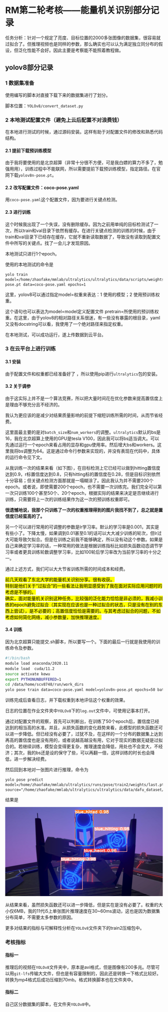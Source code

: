 # RM第二轮考核——能量机关识别部分记录

任务分析：针对一个规定了亮度、目标位置的2000多张图像的数据集，很容易就过拟合了。但推理视频也是同样的参数，那么确实也可以认为满足独立同分布的假设，但泛化性能不会好。因此主要是考察能不能照着教程做。

## yolov8部分记录

### 1 数据集准备

使用编写的脚本对直接下载下来的数据集进行了划分。

脚本位置：`YOLOv8/convert_dataset.py`

### 2 本地测试配置文件（避免上云后配置不对浪费钱）

在本地进行测试的时候，通过源码安装。这样有助于对配置文件的修改和熟悉代码结构。

#### 2.1 提前下载预训练模型

由于我将要使用的是北京超算（非常十分很不方便，可是我白嫖的算力不多了，勉强用用），训练过程中不能联网，所以需要提前下载预训练模型，指定路径。在官网下载`yolov8n-pose.pt`。

#### 2.2 改写配置文件：coco-pose.yaml

用`coco-pose.yaml`这个配置文件，因为要进行关键点检测。

#### 2.3 进行训练

这个时候我出现了一个失误，没有删除缓存。因为之前用单纯的目标检测试了一次，所以train和val目录下依然有缓存。在进行关键点检测的训练的时候，由于train和val目录下已经存在缓存，它就不重新读取数据了，导致没有读取到配置文件中所写的关键点。找了一会儿才发现原因。

本地测试只进行1个epoch。

使用的本地测试的命令是

```shell
yolo train model=/home/zhaofake/mmlab/ultralytics/ultralytics/data/scripts/weights/yolov8n-pose.pt data=coco-pose.yaml epochs=1
```

这里，yolov8可以通过指定model=权重来表达：1 使用的模型；2 使用预训练权重。

这个语句也可以表达为model=model定义配置文件 pretrain=所使用的预训练权重。在这里，由于yolov8的相对路径关系很迷，有一些没有暴露的根目录，yaml又没有docstring可以看，我使用了一个绝对路径来指定权重。

在本地测试，可以成功运行，遂上传数据到云平台。

### 3 在云平台上进行训练

#### 3.1 安装

由于配置文件和权重都已经准备好了 ，所以使用pip进行`ultralytics`包的安装。

#### 3.2 关于调参

由于这实际上并不是一个算法竞赛，所以把大量时间花在优化参数来提高置信度上是理由不够充分且不经济的。

我认为更应该的是减少对结果质量影响的前提下缩短训练所需的时间，从而节省经费。

这里面最主要的是对`batch_size`和`num_workers`的调整。`ultralytics`默认的bs是16，我在北京超算上使用的GPU是tesla V100，因此我可以将bs适当调大。可以先通过运行一个epoch来看占用的显存和gpu使用率。然后增大bs和workers。这里我将bs调整为64。这是通过命令行参数来实现的，并没有表现在代码中，具体的运行命令见下文。

从我训练一次的结果来看（如下图），在目标检测上它已经可以做到hitting置信度达到0.9，r标置信度达到0.8，只有hitting标的置信度在0.28，但是目标识别依然十分容易；但关键点检测方面那就是一塌糊涂了。因此我认为并不需要200个epoch。或者说，即使需要200个epoch，也不需要一次训练完。我们完全可以第一次只训练100个甚至50个、20个epoch，根据实际的结果来决定是否继续进行训练，只需要将上一次的训练结果作为这一次的预训练权重即可。

**很遗憾地说，我那个只训练了一次的权重推理得到的图片我找不到了，总之就是置信度已经蛮高的了。**

另一个可以进行常用的可调整的参数是lr学习率。默认的学习率是0.001，其实是有些小了。下降太慢，如果调到0.01甚至0.1的话可以大大减少训练的轮次，但lr过大可能导致欠拟合。但是在训练之前我不能够确定，所以没有动这个参数。如果是自己来确定学习率的话，一种常用的做法是根据训练指标比如损失函数动态调节学习率或者更具训练轮数调整学习率，比如100轮后学习率改为当前学习率的十分之一。

通过上述方式，我们可以大大节省训练所需的时间成本和经费。

<mark>
前几天观看了东北大学的能量机关识别分享。很有收获。</br>特别是他们关于“过拟合”的一些看法让我明显感受到了我在面对实际应用问题时的考虑是不够的。</br>确实，面对能量机关识别这种任务，比较强的泛化能力恰恰是非必须的，我减小训练的epoch避免过拟合（其实现在应该也是一种过拟合的状态，只是没有在别的东西上尝试），是不必要的；高置信度恰恰是需要的。与其考虑过拟合的问题，不如考虑如何简化网络，减小参数量，加快推理速度。
</mark>

#### 3.4 训练

因为北京超算只能提交.sh脚本，所以要写一个。下面的最后一行就是我使用的训练命令及参数。

```bash
#!/bin/bash
module load anaconda/2020.11
module load  cuda/11.2
source activate kewu
export PYTHONUNBUFFERED=1
cd /data/home/scv8748/run/work_dirs
yolo pose train data=coco-pose.yaml model=yolov8n-pose.pt epochs=50 batch=64 device=0
```

训练完成后查看日志，并下载权重到本地评估这个权重的效果。

日志的位置在作业文件夹中`YOLOv8`下的`log.out`文件中，可使用记事本打开。

通过对配置文件的观察，首先可以判断出，在训练了50个epoch后，置信度已经达到的相当高的水准。并且，从损失函数的变化趋势来看，此模型的损失函数还可以进一步降低。但已经没有必要了，过犹不及，在这样的一个分布的数据集上达到再高的置信度也是没有用的，或者说越高越没有用，它对于现实的数据无疑是过拟合的。若继续训练，模型会变得更复杂，推理速度会降低，用处也不会变大，不经济；其次，我的bs还是设的保守了些，可以再翻一倍，这样训练的时长也会降低，进一步解决经费。

然后回到本地对一张图片进行推理，命令为

```shell
yolo pose predict model=/home/zhaofake/mmlab/ultralytics/runs/pose/train2/weights/last.pt source="/home/zhaofake/mmlab/ultralytics/ultralytics/data/dafu_dataset/test/images/2023_8_8_12_43_45_950.jpg"
```

结果是

![2023_8_8_12_43_45_950](./YOLOv8/2023_8_8_12_43_45_950.jpg)

从结果来看，虽然损失函数还可以进一步降低，但是实在是没有必要了。权重的大小仅6MB，我的11代i5上单张图片推理速度在30~60ms波动，这也是因为数据集分布简单，不需要太多参数的原因。

更多对结果的指标与可解释性分析在`YOLOv8`文件夹下的train2压缩包中。

### 考核指标

#### 指标一

推理后的视频在`YOLOv8`文件夹中，原本是avi格式，但是图像有200多兆。尽管可以用`git-lfs`传输大文件，但也是有容量限制的，因此还是转换一下格式比较好。转换为mp4格式后成功压缩到70mb。格式转换脚本也在文件夹中。

#### 指标二

自己区分数据集的脚本，在文件夹`YOLOv8`中。


















